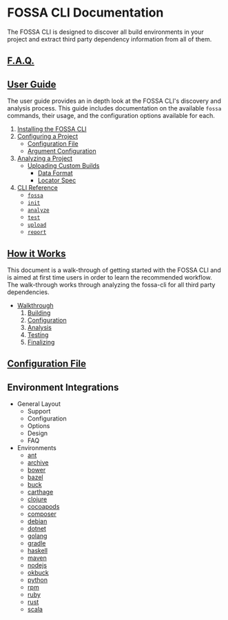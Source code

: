 
# FOSSA CLI Documentation

The FOSSA CLI is designed to discover all build environments in your project and extract third party dependency information from all of them.

## [F.A.Q.](faq.md)

## [User Guide](user-guide.md#user-guide)

The user guide provides an in depth look at the FOSSA CLI's discovery and analysis process. This guide includes documentation on the available `fossa` commands, their usage, and the configuration options available for each.

1. [Installing the FOSSA CLI](user-guide.md/#1-installation)
1. [Configuring a Project](user-guide.md/#2-configuring-a-project)
     - [Configuration File](user-guide.md/#configuration-file)
     - [Argument Configuration](user-guide.md/#argument-configuration)   
1. [Analyzing a Project](user-guide.md/#3-analyzing-a-project)
      -  [Uploading Custom Builds](user-guide.md/#uploading-custom-builds)
         - [Data Format](user-guide.md/#data-format)
         - [Locator Spec](user-guide.md/#locator-spec)
1. [CLI Reference](user-guide.md/#cli-reference)
      - [`fossa`](user-guide.md/#fossa)
      - [`init`](user-guide.md/#fossa-init)
      - [`analyze`](user-guide.md/#fossa-analyze)
      - [`test`](user-guide.md/#fossa-test)
      - [`upload`](user-guide.md/#fossa-upload)
      - [`report`](user-guide.md/#fossa-report)

## [How it Works](how-it-works.md#how-it-works)

This document is a walk-through of getting started with the FOSSA CLI and is aimed at first time users in order to learn the recommended workflow. The walk-through works through analyzing the fossa-cli for all third party dependencies.

- [Walkthrough](how-it-works.md#walkthrough)
    1. [Building](how-it-works.md#step-1-building)
    2. [Configuration](how-it-works.md#step-2-configuration)
    3. [Analysis](how-it-works.md#step-3-analysis)
    4. [Testing](how-it-works.md#step-4-testing)
    5. [Finalizing](how-it-works.md#step-5-finalizing)

## [Configuration File](config-file.md#fossayml)

## Environment Integrations
- General Layout
  - Support
  - Configuration
  - Options
  - Design
  - FAQ
- Environments
  - [ant](integrations/ant.md#ant--ivy)
  - [archive](integrations/archive.md#archive)
  - [bower](integrations/bower.md#bower)
  - [bazel](integrations/bazel.md#bazel)
  - [buck](integrations/buck.md#buck)
  - [carthage](integrations/carthage.md#carthage)
  - [clojure](integrations/clojure.md#clojure)
  - [cocoapods](integrations/cocoapods.md#cocoapods)
  - [composer](integrations/composer.md#composer)
  - [debian](integrations/debian.md#debian)
  - [dotnet](integrations/dotnet.md#net)
  - [golang](integrations/golang.md#go)
  - [gradle](integrations/gradle.md#gradle)
  - [haskell](integrations/haskell.md#haskell)
  - [maven](integrations/maven.md#maven)
  - [nodejs](integrations/nodejs.md#nodejs)
  - [okbuck](integrsations/okbuck.md#okbuck)
  - [python](integrations/python.md#python)
  - [rpm](integrations/rpm.md#rpm)
  - [ruby](integrations/ruby.md#ruby)
  - [rust](integrations/rust.md#rust)
  - [scala](integrations/sbt.md#sbt)
  
